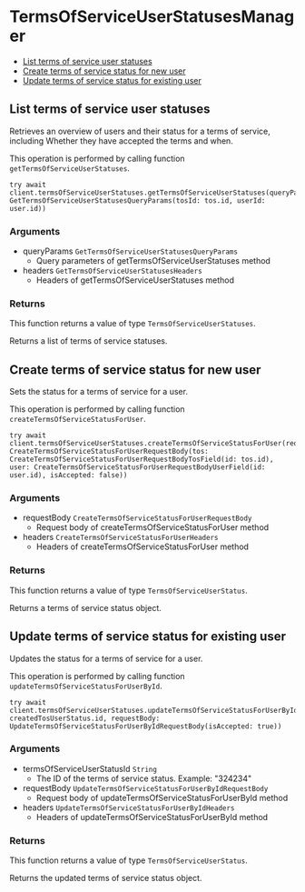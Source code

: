 # TermsOfServiceUserStatusesManager


- [List terms of service user statuses](#list-terms-of-service-user-statuses)
- [Create terms of service status for new user](#create-terms-of-service-status-for-new-user)
- [Update terms of service status for existing user](#update-terms-of-service-status-for-existing-user)

## List terms of service user statuses

Retrieves an overview of users and their status for a
terms of service, including Whether they have accepted
the terms and when.

This operation is performed by calling function `getTermsOfServiceUserStatuses`.



```
try await client.termsOfServiceUserStatuses.getTermsOfServiceUserStatuses(queryParams: GetTermsOfServiceUserStatusesQueryParams(tosId: tos.id, userId: user.id))
```

### Arguments

- queryParams `GetTermsOfServiceUserStatusesQueryParams`
  - Query parameters of getTermsOfServiceUserStatuses method
- headers `GetTermsOfServiceUserStatusesHeaders`
  - Headers of getTermsOfServiceUserStatuses method


### Returns

This function returns a value of type `TermsOfServiceUserStatuses`.

Returns a list of terms of service statuses.


## Create terms of service status for new user

Sets the status for a terms of service for a user.

This operation is performed by calling function `createTermsOfServiceStatusForUser`.



```
try await client.termsOfServiceUserStatuses.createTermsOfServiceStatusForUser(requestBody: CreateTermsOfServiceStatusForUserRequestBody(tos: CreateTermsOfServiceStatusForUserRequestBodyTosField(id: tos.id), user: CreateTermsOfServiceStatusForUserRequestBodyUserField(id: user.id), isAccepted: false))
```

### Arguments

- requestBody `CreateTermsOfServiceStatusForUserRequestBody`
  - Request body of createTermsOfServiceStatusForUser method
- headers `CreateTermsOfServiceStatusForUserHeaders`
  - Headers of createTermsOfServiceStatusForUser method


### Returns

This function returns a value of type `TermsOfServiceUserStatus`.

Returns a terms of service status object.


## Update terms of service status for existing user

Updates the status for a terms of service for a user.

This operation is performed by calling function `updateTermsOfServiceStatusForUserById`.



```
try await client.termsOfServiceUserStatuses.updateTermsOfServiceStatusForUserById(termsOfServiceUserStatusId: createdTosUserStatus.id, requestBody: UpdateTermsOfServiceStatusForUserByIdRequestBody(isAccepted: true))
```

### Arguments

- termsOfServiceUserStatusId `String`
  - The ID of the terms of service status. Example: "324234"
- requestBody `UpdateTermsOfServiceStatusForUserByIdRequestBody`
  - Request body of updateTermsOfServiceStatusForUserById method
- headers `UpdateTermsOfServiceStatusForUserByIdHeaders`
  - Headers of updateTermsOfServiceStatusForUserById method


### Returns

This function returns a value of type `TermsOfServiceUserStatus`.

Returns the updated terms of service status object.


